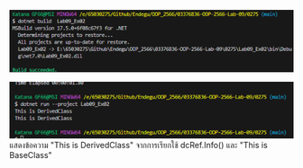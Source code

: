 ![alt text](image-2.png)

![alt text](image-3.png)
แสดงข้อความ "This is DerivedClass" จากการเรียกใช้ dcRef.Info() และ "This is BaseClass" 